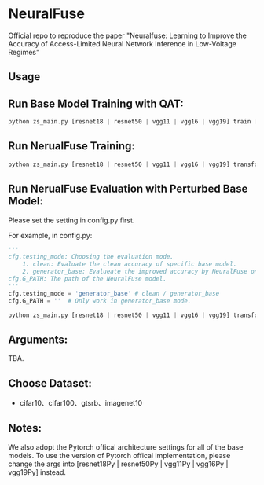 # NeuralFuse

Official repo to reproduce the paper "Neuralfuse: Learning to Improve the Accuracy of Access-Limited Neural Network Inference in Low-Voltage Regimes"

## Usage

## Run Base Model Training with QAT:
```python
python zs_main.py [resnet18 | resnet50 | vgg11 | vgg16 | vgg19] train [cifar10 | gtsrb | cifar100 | imagenet224] -E 300 -LR 0.001 -BS 256 
```

## Run NerualFuse Training:
```python
python zs_main.py [resnet18 | resnet50 | vgg11 | vgg16 | vgg19] transform_eopm_gen [cifar10 | gtsrb | cifar100 | imagenet224] -ber 0.01 -cp [please input the model path here] -E 300 -LR 0.001 -BS 256 -LM 5 -N 10 -G [ConvL | ConvS | DeConvL | DeConvS | UNetL | UNetS]
```

## Run NerualFuse Evaluation with Perturbed Base Model: 
Please set the setting in config.py first. 

For example, in config.py:

```python
'''
cfg.testing_mode: Choosing the evaluation mode.
    1. clean: Evaluate the clean accuracy of specific base model. 
    2. generator_base: Evalueate the improved accuracy by NeuralFuse on specific perturbed base model.
cfg.G_PATH: The path of the NeuralFuse model.
'''
cfg.testing_mode = 'generator_base' # clean / generator_base
cfg.G_PATH = ''  # Only work in generator_base mode.
```

```python
python zs_main.py [resnet18 | resnet50 | vgg11 | vgg16 | vgg19] transform_eval [cifar10 | gtsrb | cifar100 | imagenet224] -ber 0.01 -cp [please input the model path here] -BS 256 -TBS 256 -G [ConvL | ConvS | DeConvL | DeConvS | UNetL | UNetS]
```

## Arguments:
TBA.

## Choose Dataset:
* cifar10、cifar100、gtsrb、imagenet10

## Notes:
We also adopt the Pytorch offical architecture settings for all of the base models. To use the version of Pytorch offical implementation, please change the args into [resnet18Py | resnet50Py | vgg11Py | vgg16Py | vgg19Py] instead. 